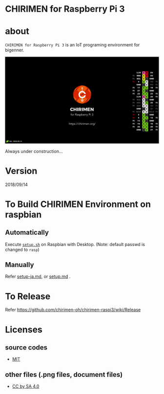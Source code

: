 # CHIRIMEN for Raspberry Pi 3

# about

`CHIRIMEN for Raspberry Pi 3` is an IoT programing environment for bigenner.

![wallpaper](./_gc/wallpaper/wallpaper-720P.png)

Always under construction...

# Version

2018/09/14

# To Build CHIRIMEN Environment on raspbian
## Automatically
Execute [`setup.sh`](setup.sh) on Raspbian with Desktop. (Note: default passwd is changed to `rasp`)

## Manually
Refer  [setup-ja.md](setup-ja.md), or [setup.md](setup.md) .

# To Release
Refer https://github.com/chirimen-oh/chirimen-raspi3/wiki/Release

# Licenses

## source codes

- [MIT](https://opensource.org/licenses/mit-license.php)

## other files (.png files, document files)

- [CC by SA 4.0](https://creativecommons.org/licenses/by-sa/4.0/)



